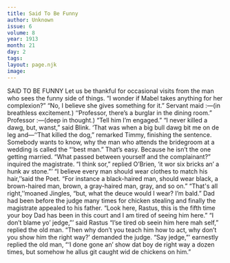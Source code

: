 ```yaml
---
title: Said To Be Funny
author: Unknown
issue: 6
volume: 8
year: 1913
month: 21
day: 2
tags:
layout: page.njk
image:
---
```

SAID TO BE FUNNY    Let us be thankful for occasional visits from the man who sees the funny side of things.    “I wonder if Mabel takes anything for her complexion?”    “No, I believe she gives something for it.”      Servant maid :—(in breathless excitement.) ‘‘Professor, there’s a burglar in the dining room.” Professor :—(deep in thought.) “Tell him I’m engaged.”       “I never killed a dawg, but, wanst,” said Blink. ‘That was when a big bull dawg bit me on de leg and—‘‘That killed the dog,” remarked Timmy, finishing the sentence.      Somebody wants to know, why the man who attends the bridegroom at a wedding is called the “‘best man.” That’s easy. Because he isn’t the one getting married.       “What passed between yourself and the complainant?” inquired the magistrate. “I think sor,” replied O’Brien, ‘it wor six bricks an’ a hunk av stone.”’       “I believe every man should wear clothes to match his hair,’’said the Poet. “For instance a black-haired man, should wear black, a brown-haired man, brown, a gray-haired man, gray, and so on.” “That's all right,’’moaned Jingles, “but, what the deuce would I wear? I’m bald.”       Dad had been before the judge many times for chicken stealing and finally the magistrate appealed to his father. “Look here, Rastus, this is the fifth time your boy Dad has been in this court and I am tired of seeing him here.”    “I don’t blame yo’ jedge,”’ said Rastus “I’se tired ob seein him here mah self,” replied the old man. “Then why don’t you teach him how to act, why don’t you show him the right way?’ demanded the judge.    “Say jedge,”’ earnestly replied the old man, “‘I done gone an’ show dat boy de right way a dozen times, but somehow he allus git caught wid de chickens on him.” 

